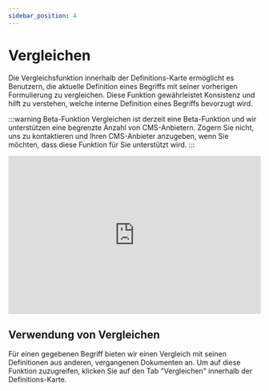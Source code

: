 ```yaml
---
sidebar_position: 4
---
```


# Vergleichen

Die Vergleichsfunktion innerhalb der Definitions-Karte ermöglicht es Benutzern, die
aktuelle Definition eines Begriffs mit seiner vorherigen Formulierung zu vergleichen.
Diese Funktion gewährleistet Konsistenz und hilft zu verstehen, welche interne
Definition eines Begriffs bevorzugt wird.

:::warning Beta-Funktion
Vergleichen ist derzeit eine Beta-Funktion und wir unterstützen eine begrenzte Anzahl
von CMS-Anbietern. Zögern Sie nicht, uns zu kontaktieren und Ihren CMS-Anbieter
anzugeben, wenn Sie möchten, dass diese Funktion für Sie unterstützt wird.
:::

<iframe width="100%" height="315" src="https://www.youtube.com/embed/fjmvIMhNSjo?si=TG0zya0f_bSW04z9" title="YouTube video player" frameborder="0" allow="accelerometer; autoplay; clipboard-write; encrypted-media; gyroscope; picture-in-picture; web-share" allowfullscreen></iframe>

## Verwendung von Vergleichen

Für einen gegebenen Begriff bieten wir einen Vergleich mit seinen Definitionen aus
anderen, vergangenen Dokumenten an. Um auf diese Funktion zuzugreifen, klicken Sie auf
den Tab "Vergleichen" innerhalb der Definitions-Karte.
